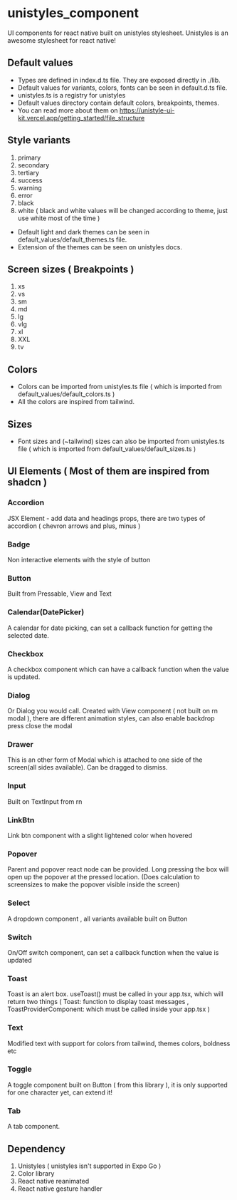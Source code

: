 # unistyles_component
UI components for react native built on unistyles stylesheet. 
Unistyles is an awesome stylesheet for react native!

## Default values
- Types are defined in index.d.ts file. They are exposed directly in ./lib. 
- Default values for variants, colors, fonts can be seen in default.d.ts file. 
- unistyles.ts is a registry for unistyles
- Default values directory contain default colors, breakpoints, themes.
- You can read more about them on https://unistyle-ui-kit.vercel.app/getting_started/file_structure

## Style variants
1. primary
2. secondary
3. tertiary
4. success
5. warning
6. error
7. black
8. white ( black and white values will be changed according to theme, just use white most of the time )
- Default light and dark themes can be seen in default_values/default_themes.ts file.
- Extension of the themes can be seen on unistyles docs.

## Screen sizes ( Breakpoints ) 
1. xs
2. vs
3. sm
4. md
5. lg
6. vlg
5. xl
6. XXL
7. tv

## Colors 
- Colors can be imported from unistyles.ts file ( which is imported from default_values/default_colors.ts )
- All the colors are inspired from tailwind.

## Sizes
- Font sizes and (~tailwind) sizes can also be imported from unistyles.ts file ( which is imported from default_values/default_sizes.ts )
  
## UI Elements ( Most of them are inspired from shadcn )

### Accordion
JSX Element - add data and headings props, there are two types of accordion ( chevron arrows and plus, minus )

### Badge
Non interactive elements with the style of button

### Button 
Built from Pressable, View and Text

### Calendar(DatePicker)
A calendar for date picking, can set a callback function for getting the selected date.

### Checkbox 
A checkbox component which can have a callback function when the value is updated.

### Dialog
Or Dialog you would call. Created with View component ( not built on rn modal ), there are different animation styles, can also enable backdrop press close the modal

### Drawer
This is an other form of Modal which is attached to one side of the screen(all sides available). Can be dragged to dismiss. 

### Input 
Built on TextInput from rn

### LinkBtn
Link btn component with a slight lightened color when hovered

### Popover
Parent and popover react node can be provided. Long pressing the box will open up the popover at the pressed location. (Does calculation to screensizes to make the popover visible inside the screen)

### Select
A dropdown component , all variants available built on Button

### Switch
On/Off switch component, can set a callback function when the value is updated

### Toast
Toast is an alert box. useToast() must be called in your app.tsx, which will return two things ( Toast: function to display toast messages , ToastProviderComponent: which must be called inside your app.tsx ) 

### Text 
Modified text with support for colors from tailwind, themes colors, boldness etc

### Toggle
A toggle component built on Button ( from this library ), it is only supported for one character yet, 
can extend it!

### Tab
A tab component.

## Dependency 
1. Unistyles ( unistyles isn't supported in Expo Go ) 
2. Color library
3. React native reanimated
4. React native gesture handler

